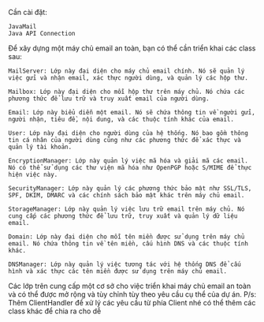 Cần cài đặt:

	JavaMail
 	Java API Connection


Để xây dựng một máy chủ email an toàn, bạn có thể cần triển khai các class sau:

	MailServer: Lớp này đại diện cho máy chủ email chính. Nó sẽ quản lý việc gửi và nhận email, xác thực người dùng, và quản lý các hộp thư.

	Mailbox: Lớp này đại diện cho mỗi hộp thư trên máy chủ. Nó chứa các phương thức để lưu trữ và truy xuất email của người dùng.

	Email: Lớp này biểu diễn một email. Nó sẽ chứa thông tin về người gửi, người nhận, tiêu đề, nội dung, và các thuộc tính khác của email.

	User: Lớp này đại diện cho người dùng của hệ thống. Nó bao gồm thông tin cá nhân của người dùng cũng như các phương thức để xác thực và quản lý tài khoản.

	EncryptionManager: Lớp này quản lý việc mã hóa và giải mã các email. Nó có thể sử dụng các thư viện mã hóa như OpenPGP hoặc S/MIME để thực hiện việc này.

	SecurityManager: Lớp này quản lý các phương thức bảo mật như SSL/TLS, SPF, DKIM, DMARC và các chính sách bảo mật khác trên máy chủ email.

	StorageManager: Lớp này quản lý việc lưu trữ email trên máy chủ. Nó cung cấp các phương thức để lưu trữ, truy xuất và quản lý dữ liệu email.

	Domain: Lớp này đại diện cho mỗi tên miền được sử dụng trên máy chủ email. Nó chứa thông tin về tên miền, cấu hình DNS và các thuộc tính khác.

	DNSManager: Lớp này quản lý việc tương tác với hệ thống DNS để cấu hình và xác thực các tên miền được sử dụng trên máy chủ email.

Các lớp trên cung cấp một cơ sở cho việc triển khai máy chủ email an toàn và có thể được mở rộng và tùy chỉnh tùy theo yêu cầu cụ thể của dự án.
P/s: Thêm ClientHandler để xử lý các yêu cầu từ phía Client nhé có thể thêm các class khác để chia ra cho dễ
